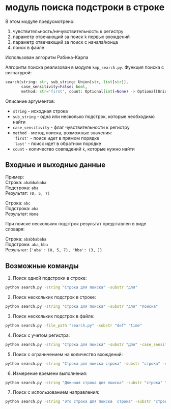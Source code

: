 # модуль поиска подстроки в строке

В этом модуле предусмотрено:
1) чувствительность/нечувствительность к регистру
2) параметр отвечающий за поиск `k` первых вхождений
3) параметр отвечающий за поиск с начала/конца
4) поиск в файле

Использован алгоритм Рабина-Карпа

Алгоритм поиска реализован в модуле `kmp_search.py`.
Функция поиска с сигнатурой:

```python
search(string: str, sub_string: Union[str, list[str]],
	   case_sensitivity=False: bool,
	   method: str='first', count: Optional[int]=None) -> Optional[Union[tuple[int, ...], dict[str, tuple[int, ...]]]]
```

Описание аргументов:

- ```string```           - исходная строка
- ```sub_string```       - одна или несколько подстрок, которые необходимо найти
- ```case_sensitivity``` - флаг чувствительности к регистру
- ```method```           - метод поиска, возможные значения:<br>
						   ```'first'``` - поиск идет в прямом порядке<br>
						   ```'last'``` - поиск идет в обратном порядке<br>
- ```count```            - количество совпадений `k`, которые нужно найти


## Входные и выходные данные

Пример: <br>
Строка: ```ababbababa```<br>
Подстрока: ```aba```<br>
Результат: ```(0, 5, 7)```<br>

Строка: ```abc```<br>
Подстрока: ```aba```<br>
Результат: ```None```<br>

При поиске нескольких подстрок результат представлен в виде словаря:

Строка: ```ababbababa```<br>
Подстроки: ```aba```, ```bba```<br>
Результат: ```{'aba': (0, 5, 7), 'bba': (3, )}```<br>

## Возможные команды

1. Поиск одной подстроки в строке:

```bash
python search.py -string "Строка для поиска" -substr "для"
```

2. Поиск нескольких подстрок в строке:

```bash
python search.py -string "Строка для поиска" -substr "для" "поиска"
```

3. Поиск нескольких подстрок в файле:

```bash
python search.py -file_path "search.py" -substr "def" "time"
```

4. Поиск с учетом регистра:

```bash
python search.py -string "Строка для поиска" -substr "Для" -case_sensitivity True
```

5. Поиск с ограничением на количество вхождений:

```bash
python search.py -string "Строка для поиска строка" -substr "строка" -count 2
```

6. Измерение времени выполнения:

```bash
python search.py -string "Длинная строка для поиска" -substr "строка" "поиска" -case_sensitivity True
```

7. Поиск с использованием направления:

```bash
python search.py -string "Это строка для поиска  строка" -substr "строка" -method "last"
```